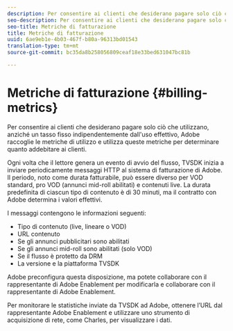 ```yaml
---
description: Per consentire ai clienti che desiderano pagare solo ciò che utilizzano, anziché un tasso fisso indipendentemente dall'uso effettivo, Adobe raccoglie le metriche di utilizzo e utilizza queste metriche per determinare quanto addebitare ai clienti.
seo-description: Per consentire ai clienti che desiderano pagare solo ciò che utilizzano, anziché un tasso fisso indipendentemente dall'uso effettivo, Adobe raccoglie le metriche di utilizzo e utilizza queste metriche per determinare quanto addebitare ai clienti.
seo-title: Metriche di fatturazione
title: Metriche di fatturazione
uuid: 6ae9eb1e-4b03-467f-b80a-96313bd01543
translation-type: tm+mt
source-git-commit: bc35da8b258056809ceaf18e33bed631047bc81b

---
```



# Metriche di fatturazione {#billing-metrics}

Per consentire ai clienti che desiderano pagare solo ciò che utilizzano, anziché un tasso fisso indipendentemente dall&#39;uso effettivo, Adobe raccoglie le metriche di utilizzo e utilizza queste metriche per determinare quanto addebitare ai clienti.

Ogni volta che il lettore genera un evento di avvio del flusso, TVSDK inizia a inviare periodicamente messaggi HTTP al sistema di fatturazione di Adobe. Il periodo, noto come durata fatturabile, può essere diverso per VOD standard, pro VOD (annunci mid-roll abilitati) e contenuti live. La durata predefinita di ciascun tipo di contenuto è di 30 minuti, ma il contratto con Adobe determina i valori effettivi.

I messaggi contengono le informazioni seguenti:

* Tipo di contenuto (live, lineare o VOD)
* URL contenuto
* Se gli annunci pubblicitari sono abilitati
* Se gli annunci mid-roll sono abilitati (solo VOD)
* Se il flusso è protetto da DRM
* La versione e la piattaforma TVSDK

Adobe preconfigura questa disposizione, ma potete collaborare con il rappresentante di Adobe Enablement per modificarla e collaborare con il rappresentante di Adobe Enablement.

Per monitorare le statistiche inviate da TVSDK ad Adobe, ottenere l’URL dal rappresentante Adobe Enablement e utilizzare uno strumento di acquisizione di rete, come Charles, per visualizzare i dati.